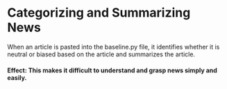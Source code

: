 # Categorizing and Summarizing News
When an article is pasted into the baseline.py file, it identifies whether it is neutral or biased based on the article and summarizes the article.
#### Effect: This makes it difficult to understand and grasp news simply and easily.
